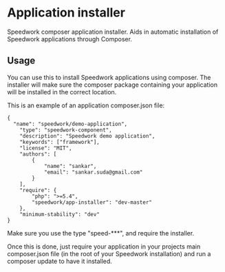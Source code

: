 # Application installer


Speedwork composer application installer. Aids in automatic installation of Speedwork applications through Composer.

## Usage

You can use this to install Speedwork applications using composer. The installer will make sure the composer package containing
your application will be installed in the correct location.

This is an example of an application composer.json file:

````
{
  "name": "speedwork/demo-application",
    "type": "speedwork-component",
    "description": "Speedwork demo application",
    "keywords": ["framework"],
    "license": "MIT",
	"authors": [
		{
			"name": "sankar",
			"email": "sankar.suda@gmail.com"
		}
	],
	"require": {
		"php": ">=5.4",
		"speedwork/app-installer": "dev-master"
	},
    "minimum-stability": "dev"
}
````

Make sure you use the type "speed-***", and require the installer.

Once this is done, just require your application in your projects main composer.json file
(in the root of your Speedwork installation) and run a composer update to have it installed.

